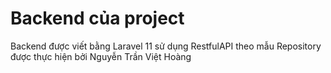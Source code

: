 # Backend của project
 Backend được viết bằng Laravel 11 sử dụng RestfulAPI theo mẫu Repository được thực hiện bởi Nguyễn Trần Việt Hoàng

